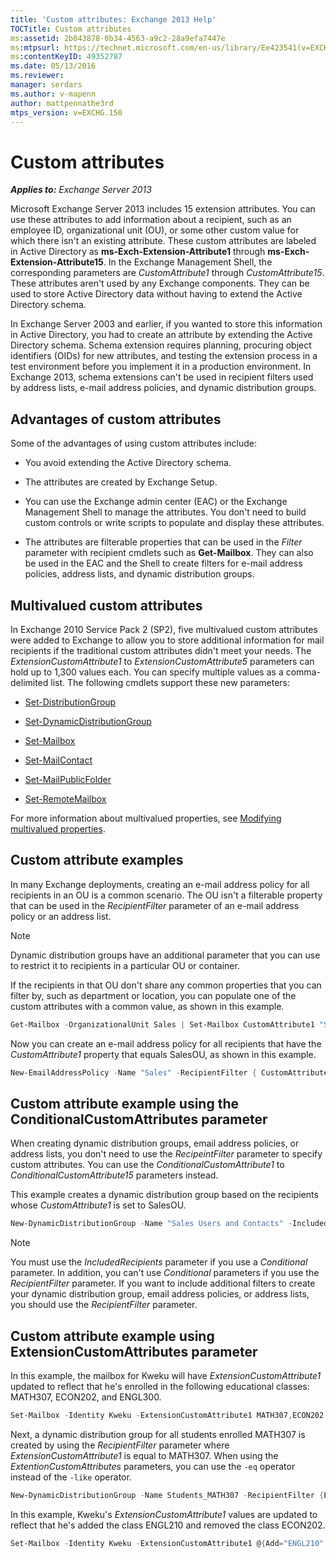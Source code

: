 ```yaml
---
title: 'Custom attributes: Exchange 2013 Help'
TOCTitle: Custom attributes
ms:assetid: 2b043878-0b34-4563-a9c2-28a9efa7447e
ms:mtpsurl: https://technet.microsoft.com/en-us/library/Ee423541(v=EXCHG.150)
ms:contentKeyID: 49352787
ms.date: 05/13/2016
ms.reviewer: 
manager: serdars
ms.author: v-mapenn
author: mattpennathe3rd
mtps_version: v=EXCHG.150
---
```


# Custom attributes

_**Applies to:** Exchange Server 2013_

Microsoft Exchange Server 2013 includes 15 extension attributes. You can use these attributes to add information about a recipient, such as an employee ID, organizational unit (OU), or some other custom value for which there isn't an existing attribute. These custom attributes are labeled in Active Directory as **ms-Exch-Extension-Attribute1** through **ms-Exch-Extension-Attribute15**. In the Exchange Management Shell, the corresponding parameters are *CustomAttribute1* through *CustomAttribute15*. These attributes aren't used by any Exchange components. They can be used to store Active Directory data without having to extend the Active Directory schema.

In Exchange Server 2003 and earlier, if you wanted to store this information in Active Directory, you had to create an attribute by extending the Active Directory schema. Schema extension requires planning, procuring object identifiers (OIDs) for new attributes, and testing the extension process in a test environment before you implement it in a production environment. In Exchange 2013, schema extensions can't be used in recipient filters used by address lists, e-mail address policies, and dynamic distribution groups.

## Advantages of custom attributes

Some of the advantages of using custom attributes include:

- You avoid extending the Active Directory schema.

- The attributes are created by Exchange Setup.

- You can use the Exchange admin center (EAC) or the Exchange Management Shell to manage the attributes. You don't need to build custom controls or write scripts to populate and display these attributes.

- The attributes are filterable properties that can be used in the *Filter* parameter with recipient cmdlets such as **Get-Mailbox**. They can also be used in the EAC and the Shell to create filters for e-mail address policies, address lists, and dynamic distribution groups.

## Multivalued custom attributes

In Exchange 2010 Service Pack 2 (SP2), five multivalued custom attributes were added to Exchange to allow you to store additional information for mail recipients if the traditional custom attributes didn't meet your needs. The *ExtensionCustomAttribute1* to *ExtensionCustomAttribute5* parameters can hold up to 1,300 values each. You can specify multiple values as a comma-delimited list. The following cmdlets support these new parameters:

- [Set-DistributionGroup](https://technet.microsoft.com/en-us/library/bb124955\(v=exchg.150\))

- [Set-DynamicDistributionGroup](https://technet.microsoft.com/en-us/library/bb123796\(v=exchg.150\))

- [Set-Mailbox](https://technet.microsoft.com/en-us/library/bb123981\(v=exchg.150\))

- [Set-MailContact](https://technet.microsoft.com/en-us/library/aa995950\(v=exchg.150\))

- [Set-MailPublicFolder](https://technet.microsoft.com/en-us/library/bb123707\(v=exchg.150\))

- [Set-RemoteMailbox](https://technet.microsoft.com/en-us/library/ff607302\(v=exchg.150\))

For more information about multivalued properties, see [Modifying multivalued properties](modifying-multivalued-properties-exchange-2013-help.md).

## Custom attribute examples

In many Exchange deployments, creating an e-mail address policy for all recipients in an OU is a common scenario. The OU isn't a filterable property that can be used in the *RecipientFilter* parameter of an e-mail address policy or an address list.

> [!NOTE]
> Dynamic distribution groups have an additional parameter that you can use to restrict it to recipients in a particular OU or container.

If the recipients in that OU don't share any common properties that you can filter by, such as department or location, you can populate one of the custom attributes with a common value, as shown in this example.

```powershell
Get-Mailbox -OrganizationalUnit Sales | Set-Mailbox CustomAttribute1 "SalesOU"
```

Now you can create an e-mail address policy for all recipients that have the *CustomAttribute1* property that equals SalesOU, as shown in this example.

```powershell
New-EmailAddressPolicy -Name "Sales" -RecipientFilter { CustomAttribute1 -eq "SalesOU"} -EnabledEmailAddressTemplates "SMTP:%s%2g@sales.contoso.com"
```

## Custom attribute example using the ConditionalCustomAttributes parameter

When creating dynamic distribution groups, email address policies, or address lists, you don't need to use the *RecipeintFilter* parameter to specify custom attributes. You can use the *ConditionalCustomAttribute1* to *ConditionalCustomAttribute15* parameters instead.

This example creates a dynamic distribution group based on the recipients whose *CustomAttribute1* is set to SalesOU.

```powershell
New-DynamicDistributionGroup -Name "Sales Users and Contacts" -IncludedRecipients "MailboxUsers,MailContacts" -ConditionalCustomAttribute1 "SalesOU"
```

> [!NOTE]
> You must use the <EM>IncludedRecipients</EM> parameter if you use a <EM>Conditional</EM> parameter. In addition, you can't use <EM>Conditional</EM> parameters if you use the <EM>RecipientFilter</EM> parameter. If you want to include additional filters to create your dynamic distribution group, email address policies, or address lists, you should use the <EM>RecipientFilter</EM> parameter.

## Custom attribute example using ExtensionCustomAttributes parameter

In this example, the mailbox for Kweku will have *ExtensionCustomAttribute1* updated to reflect that he's enrolled in the following educational classes: MATH307, ECON202, and ENGL300.

```powershell
Set-Mailbox -Identity Kweku -ExtensionCustomAttribute1 MATH307,ECON202,ENGL300
```

Next, a dynamic distribution group for all students enrolled MATH307 is created by using the *RecipientFilter* parameter where *ExtensionCustomAttribute1* is equal to MATH307. When using the *ExtentionCustomAttributes* parameters, you can use the `-eq` operator instead of the `-like` operator.

```powershell
New-DynamicDistributionGroup -Name Students_MATH307 -RecipientFilter {ExtensionCustomAttribute1 -eq "MATH307"}
```

In this example, Kweku's *ExtensionCustomAttribute1* values are updated to reflect that he's added the class ENGL210 and removed the class ECON202.

```powershell
Set-Mailbox -Identity Kweku -ExtensionCustomAttribute1 @{Add="ENGL210"; Remove="ECON202"}
```
